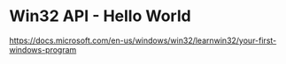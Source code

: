 # Win32 API - Hello World

https://docs.microsoft.com/en-us/windows/win32/learnwin32/your-first-windows-program
